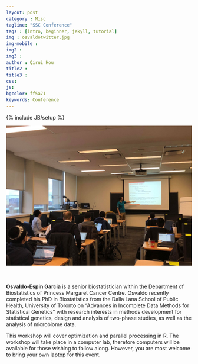 ```yaml
---
layout: post
category : Misc
tagline: "SSC Conference"
tags : [intro, beginner, jekyll, tutorial]
img : osvaldotwitter.jpg
img-mobile :
img2 :
img3 :
author : Qirui Hou
title2 :
title3 :
css:
js:
bgcolor: ff5a71
keywords: Conference
---
```


{% include JB/setup %}

![osvaldotwitter](/assets/images/post/osvaldotwitter.jpg)

<br/>

**Osvaldo-Espin Garcia** is a senior biostatistician within the Department of Biostatistics of Princess Margaret Cancer Centre. Osvaldo recently completed his PhD in Biostatistics from the Dalla Lana School of Public Health, University of Toronto on “Advances in Incomplete Data Methods for Statistical Genetics” with research interests in methods development for statistical genetics, design and analysis of two-phase studies, as well as the analysis of microbiome data.

This workshop will cover optimization and parallel processing in R. The workshop will take place in a computer lab, therefore computers will be available for those wishing to follow along. However, you are most welcome to bring your own laptop for this event.
